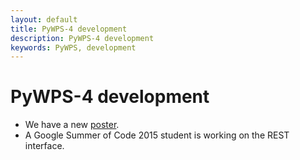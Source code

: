 ```yaml
---
layout: default
title: PyWPS-4 development
description: PyWPS-4 development
keywords: PyWPS, development
---
```


# PyWPS-4 development

- We have a new [poster](../pywps-4-poster.pdf).
- A Google Summer of Code 2015 student is working on the REST interface.
